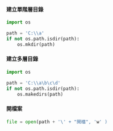 #### 建立單階層目錄

```python
import os

path = 'C:\\a'
if not os.path.isdir(path):
    os.mkdir(path)
```



#### 建立多層目錄

```python
import os

path = 'C:\\a\b\c\d'
if not os.path.isdir(path):
    os.makedirs(path)
```



#### 開檔案

```python
file = open(path + '\' + "開檔", 'w' )
```

